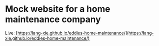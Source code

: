 # Mock website for a home maintenance company
 Live: [https://lang-xie.github.io/eddies-home-maintenance/](https://lang-xie.github.io/eddies-home-maintenance/)
